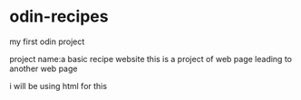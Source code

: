 # odin-recipes
my first odin project

project name:a basic recipe website
this is a project of web page leading to another web page

i will be using html for this